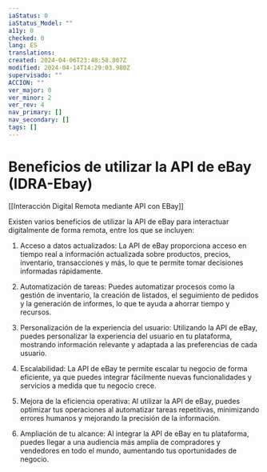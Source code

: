 ```yaml
---
iaStatus: 0
iaStatus_Model: ""
a11y: 0
checked: 0
lang: ES
translations: 
created: 2024-04-06T23:48:58.807Z
modified: 2024-04-14T14:29:03.980Z
supervisado: ""
ACCION: ""
ver_major: 0
ver_minor: 2
ver_rev: 4
nav_primary: []
nav_secondary: []
tags: []
---
```

# Beneficios de utilizar la API de eBay (IDRA-Ebay)

[[Interacción Digital Remota mediante API con EBay]]

Existen varios beneficios de utilizar la API de eBay para interactuar digitalmente de forma remota, entre los que se incluyen:

1. Acceso a datos actualizados: La API de eBay proporciona acceso en tiempo real a información actualizada sobre productos, precios, inventario, transacciones y más, lo que te permite tomar decisiones informadas rápidamente.

2. Automatización de tareas: Puedes automatizar procesos como la gestión de inventario, la creación de listados, el seguimiento de pedidos y la generación de informes, lo que te ayuda a ahorrar tiempo y recursos.

3. Personalización de la experiencia del usuario: Utilizando la API de eBay, puedes personalizar la experiencia del usuario en tu plataforma, mostrando información relevante y adaptada a las preferencias de cada usuario.

4. Escalabilidad: La API de eBay te permite escalar tu negocio de forma eficiente, ya que puedes integrar fácilmente nuevas funcionalidades y servicios a medida que tu negocio crece.

5. Mejora de la eficiencia operativa: Al utilizar la API de eBay, puedes optimizar tus operaciones al automatizar tareas repetitivas, minimizando errores humanos y mejorando la precisión de la información.

6. Ampliación de tu alcance: Al integrar la API de eBay en tu plataforma, puedes llegar a una audiencia más amplia de compradores y vendedores en todo el mundo, aumentando tus oportunidades de negocio.
